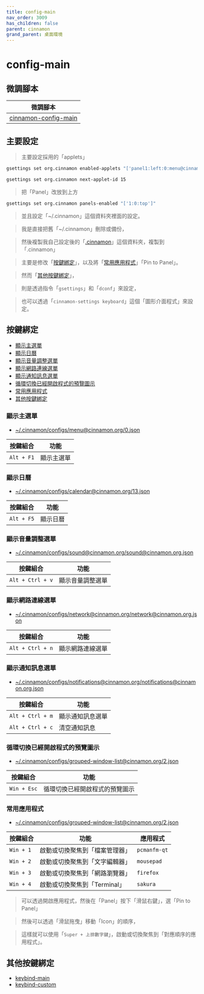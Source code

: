 ```yaml
---
title: config-main
nav_order: 3009
has_children: false
parent: cinnamon
grand_parent: 桌面環境
---
```



# config-main


## 微調腳本

| 微調腳本 |
| --- |
| [cinnamon-config-main](https://github.com/samwhelp/note-about-ubuntu/tree/gh-pages/_demo/adjustment/de/cinnamon/part/cinnamon-config-main) |


## 主要設定

> 主要設定採用的「applets」

``` sh
gsettings set org.cinnamon enabled-applets "['panel1:left:0:menu@cinnamon.org:0', 'panel1:left:1:show-desktop@cinnamon.org:1', 'panel1:left:2:grouped-window-list@cinnamon.org:2', 'panel1:right:1:systray@cinnamon.org:3', 'panel1:right:2:xapp-status@cinnamon.org:4', 'panel1:right:3:notifications@cinnamon.org:5', 'panel1:right:4:printers@cinnamon.org:6', 'panel1:right:5:removable-drives@cinnamon.org:7', 'panel1:right:6:keyboard@cinnamon.org:8', 'panel1:right:7:favorites@cinnamon.org:9', 'panel1:right:8:network@cinnamon.org:10', 'panel1:right:9:sound@cinnamon.org:11', 'panel1:right:10:power@cinnamon.org:12', 'panel1:center:0:calendar@cinnamon.org:13', 'panel1:right:0:workspace-switcher@cinnamon.org:14']"

gsettings set org.cinnamon next-applet-id 15
```

> 把「Panel」改放到上方

``` sh
gsettings set org.cinnamon panels-enabled "['1:0:top']"
```

> 並且設定「~/.cinnamon」這個資料夾裡面的設定。

> 我是直接把舊「~/.cinnamon」刪除或備份，

> 然後複製我自己設定後的「[.cinnamon](https://github.com/samwhelp/note-about-ubuntu/tree/gh-pages/_demo/adjustment/de/cinnamon/part/cinnamon-config-main/config/cinnamon/config/.cinnamon/configs)」這個資料夾，複製到「.cinnamon」

> 主要是修改「[按鍵綁定](#按鍵綁定)」，以及將「[常用應用程式](#常用應用程式)」「Pin to Panel」。

> 然而「[其他按鍵綁定](#其他按鍵綁定)」，

> 則是透過指令「`gsettings`」和「`dconf`」來設定，

> 也可以透過「`cinnamon-settings keyboard`」這個「圖形介面程式」來設定。


## 按鍵綁定

* [顯示主選單](#顯示主選單)
* [顯示日曆](#顯示日曆)
* [顯示音量調整選單](#顯示音量調整選單)
* [顯示網路連線選單](#顯示網路連線選單)
* [顯示通知訊息選單](#顯示通知訊息選單)
* [循環切換已經開啟程式的預覽圖示](#循環切換已經開啟程式的預覽圖示)
* [常用應用程式](#常用應用程式)
* [其他按鍵綁定](#其他按鍵綁定)


### 顯示主選單

* [~/.cinnamon/configs/menu@cinnamon.org/0.json](https://github.com/samwhelp/note-about-ubuntu/blob/gh-pages/_demo/adjustment/de/cinnamon/part/cinnamon-config-main/config/cinnamon/config/.cinnamon/configs/menu%40cinnamon.org/0.json#L76)

| 按鍵組合          | 功能     |
| ----------------- | -------- |
| `Alt + F1`         | 顯示主選單 |


### 顯示日曆

* [~/.cinnamon/configs/calendar@cinnamon.org/13.json](https://github.com/samwhelp/note-about-ubuntu/blob/gh-pages/_demo/adjustment/de/cinnamon/part/cinnamon-config-main/config/cinnamon/config/.cinnamon/configs/calendar%40cinnamon.org/13.json#L51)

| 按鍵組合          | 功能     |
| ----------------- | -------- |
| `Alt + F5`         | 顯示日曆 |


### 顯示音量調整選單

* [~/.cinnamon/configs/sound@cinnamon.org/sound@cinnamon.org.json](https://github.com/samwhelp/note-about-ubuntu/blob/gh-pages/_demo/adjustment/de/cinnamon/part/cinnamon-config-main/config/cinnamon/config/.cinnamon/configs/sound%40cinnamon.org/sound%40cinnamon.org.json#L24)

| 按鍵組合          | 功能     |
| ----------------- | -------- |
| `Alt + Ctrl + v`         | 顯示音量調整選單 |


### 顯示網路連線選單

* [~/.cinnamon/configs/network@cinnamon.org/network@cinnamon.org.json](https://github.com/samwhelp/note-about-ubuntu/blob/gh-pages/_demo/adjustment/de/cinnamon/part/cinnamon-config-main/config/cinnamon/config/.cinnamon/configs/network%40cinnamon.org/network%40cinnamon.org.json)

| 按鍵組合          | 功能     |
| ----------------- | -------- |
| `Alt + Ctrl + n`         | 顯示網路連線選單 |


### 顯示通知訊息選單

* [~/.cinnamon/configs/notifications@cinnamon.org/notifications@cinnamon.org.json](https://github.com/samwhelp/note-about-ubuntu/blob/gh-pages/_demo/adjustment/de/cinnamon/part/cinnamon-config-main/config/cinnamon/config/.cinnamon/configs/notifications%40cinnamon.org/notifications%40cinnamon.org.json#L37)

| 按鍵組合          | 功能     |
| ----------------- | -------- |
| `Alt + Ctrl + m`         | 顯示通知訊息選單 |
| `Alt + Ctrl + c`         | 清空通知訊息 |


### 循環切換已經開啟程式的預覽圖示

* [~/.cinnamon/configs/grouped-window-list@cinnamon.org/2.json](https://github.com/samwhelp/note-about-ubuntu/blob/gh-pages/_demo/adjustment/de/cinnamon/part/cinnamon-config-main/config/cinnamon/config/.cinnamon/configs/grouped-window-list%40cinnamon.org/2.json#L206)

| 按鍵組合          | 功能     |
| ----------------- | -------- |
| `Win + Esc`         | 循環切換已經開啟程式的預覽圖示 |


### 常用應用程式

* [~/.cinnamon/configs/grouped-window-list@cinnamon.org/2.json](https://github.com/samwhelp/note-about-ubuntu/blob/gh-pages/_demo/adjustment/de/cinnamon/part/cinnamon-config-main/config/cinnamon/config/.cinnamon/configs/grouped-window-list%40cinnamon.org/2.json#L166)

| 按鍵組合          | 功能     | 應用程式 |
| ----------------- | -------- | -------- |
| `Win + 1`         | 啟動或切換聚焦到「檔案管理器」 | `pcmanfm-qt` |
| `Win + 2`         | 啟動或切換聚焦到「文字編輯器」 | `mousepad` |
| `Win + 3`         | 啟動或切換聚焦到「網路瀏覽器」 | `firefox` |
| `Win + 4`         | 啟動或切換聚焦到「Terminal」 | `sakura` |

> 可以透過開啟應用程式，然後在「Panel」按下「滑鼠右鍵」，選「Pin to Panel」

> 然後可以透過「滑鼠拖曳」移動「Icon」的順序，

> 這樣就可以使用「`Super + 上排數字鍵`」，啟動或切換聚焦到「對應順序的應用程式」。

## 其他按鍵綁定

* [keybind-main](https://samwhelp.github.io/note-about-ubuntu/read/desktop_environment/cinnamon/adjustment/keybind-main.html)
* [keybind-custom](https://samwhelp.github.io/note-about-ubuntu/read/desktop_environment/cinnamon/adjustment/keybind-custom.html)

